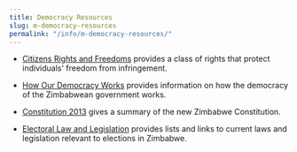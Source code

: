 ```yaml
---
title: Democracy Resources
slug: m-democracy-resources
permalink: "/info/m-democracy-resources/"
---
```


- [Citizens Rights and Freedoms](/info/citizens-rights-freedoms) provides a class of rights that protect individuals' freedom from infringement. 

- [How Our Democracy Works](/info/how-our-democracy-works) provides information on how the democracy of the Zimbabwean government works.

- [Constitution 2013](/info/constitution--zimbabwe-2013) gives a summary of the new Zimbabwe Constitution.

- [Electoral Law and Legislation](/info/electoral-law-and-legislation) provides lists and links to current laws and legislation relevant to elections in Zimbabwe.
